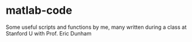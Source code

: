 # matlab-code
Some useful scripts and functions
by me, many written during a class at Stanford U with Prof. Eric Dunham
